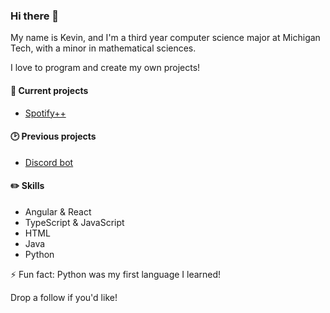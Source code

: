 ### Hi there 👋

My name is Kevin, and I'm a third year computer science major at Michigan Tech, with a minor in mathematical sciences.

I love to program and create my own projects!

#### :telescope: Current projects
 - [Spotify++](https://github.com/kevink01/Spotify-Clone) 
 
#### :clock2: Previous projects
 - [Discord bot](https://github.com/kevink01/KevinDiscordBot)
 
#### :pencil2: Skills
 - Angular & React
 - TypeScript & JavaScript
 - HTML
 - Java
 - Python

⚡ Fun fact: Python was my first language I learned!

Drop a follow if you'd like!

<!--
**kevink01/kevink01** is a ✨ _special_ ✨ repository because its `README.md` (this file) appears on your GitHub profile.

Here are some ideas to get you started:

- 🔭 I’m currently working on ...
- 🌱 I’m currently learning ...
- 👯 I’m looking to collaborate on ...
- 🤔 I’m looking for help with ...
- 💬 Ask me about ...
- 📫 How to reach me: ...
- 😄 Pronouns: ...
- ⚡ Fun fact: ...
-->

